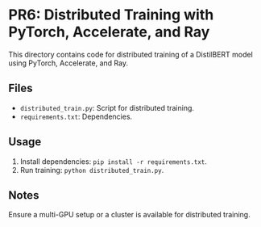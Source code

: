 # PR6: Distributed Training with PyTorch, Accelerate, and Ray

This directory contains code for distributed training of a DistilBERT model using PyTorch, Accelerate, and Ray.

## Files
- `distributed_train.py`: Script for distributed training.
- `requirements.txt`: Dependencies.

## Usage
1. Install dependencies: `pip install -r requirements.txt`.
2. Run training: `python distributed_train.py`.

## Notes
Ensure a multi-GPU setup or a cluster is available for distributed training.